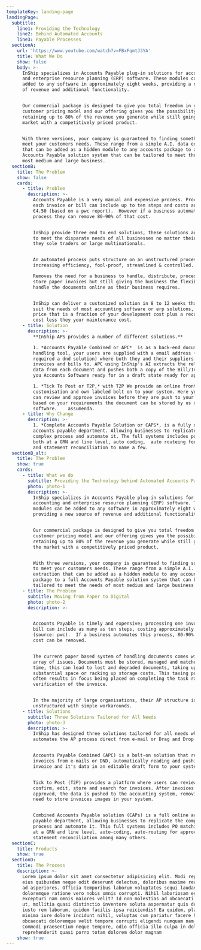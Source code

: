 ```yaml
---
templateKey: landing-page
landingPage:
  subtitle:
    line1: Providing the Technology
    line2: Behind Automated Accounts
    line3: Payable Processes
  sectionA:
    url: 'https://www.youtube.com/watch?v=FBxFqmtJ3YA'
    title: What We Do
    show: false
    body: >-
      InShip specializes in Accounts Payable plug-in solutions for accounting
      and enterprise resource planning (ERP) software. These modules can be
      added to any software in approximately eight weeks, providing a new source
      of revenue and additional functionality.


      Our commercial package is designed to give you total freedom in your
      customer pricing model and our offering gives you the possibility of
      retaining up to 80% of the revenue you generate while still going to the
      market with a competitively priced product. 


      With three versions, your company is guaranteed to finding something to
      meet your customers needs. These range from a simple A.I. data extraction
      that can be added as a hidden module to any accounts package to a full
      Accounts Payable solution system that can be tailored to meet the needs of
      most medium and large business.
  sectionB:
    title: The Problem
    show: false
    cards:
      - title: Problem
        description: >-
          Accounts Payable is a very manual and expensive process. Processing
          each invoice or bill can include up to ten steps and costs around
          €4.50 (based on a pwc report).  However if a business automates this
          process they can remove 80-90% of that cost.


          InShip provide three end to end solutions, these solutions are built
          to meet the disparate needs of all businesses no matter their size be
          they sole traders or large multinationals.


          An automated process puts structure on an unstructured process while
          increasing efficiency, fool-proof, streamlined & controlled. 

          Removes the need for a business to handle, distribute, process, file &
          store paper invoices but still giving the business the flexibility to
          handle the documents online as their business requires. 


          InShip can deliver a customized solution in 8 to 12 weeks that will
          suit the needs of most accounting software or erp solutions, at a
          price that is a fraction of your development cost plus a recurring
          cost less they your maintenance cost.
      - title: Solution
        description: >-
          **InShip APS provides a number of different solutions.** 

          1. *Accounts Payable Combined or APC*  is as a back-end document
          handling tool, your users are supplied with a email address (and if
          required a dnd solution) where both they and their suppliers and email
          invoices and bills to. APC using InShip's AI extracts the relevant
          data from each document and pushes both a copy of the Bill/Invoice to
          you Accounts Software ready for in a draft state ready for approval.

          1. *Tick To Post or T2P,* with T2P We provide an online front end
          customisation and own labeled bolt on to your system. Here your users
          can review and approve invoices before they are push to your software
          based on your requirements the document can be stored by us or your
          software.    assumenda.
      - title: Why Change
        description: >-
          1. *Complete Accounts Payable Solution or CAPS*, is a fully online
          accounts payable department. Allowing businesses to replicate the
          complex process and automate it. The full systems includes po matching
          both at a GRN and line level, auto coding,  auto routeing for approval
          and statement reconciliation to name a few.
  sectionB_alt:
    title: The Problem
    show: true
    cards:
      - title: What we do
        subtitle: Providing the Technology behind Automated Accounts Payable Processes
        photo: photo-1
        description: >-
          InShip specializes in Accounts Payable plug-in solutions for
          accounting and enterprise resource planning (ERP) software. These
          modules can be added to any software in approximately eight weeks,
          providing a new source of revenue and additional functionality.


          Our commercial package is designed to give you total freedom in your
          customer pricing model and our offering gives you the possibility of
          retaining up to 80% of the revenue you generate while still going to
          the market with a competitively priced product. 


          With three versions, your company is guaranteed to finding something
          to meet your customers needs. These range from a simple A.I. data
          extraction that can be added as a hidden module to any accounts
          package to a full Accounts Payable solution system that can be
          tailored to meet the needs of most medium and large business.
      - title: The Problem
        subtitle: Moving from Paper to Digital
        photo: photo-2
        description: >-


          Accounts Payable is timely and expensive; processing one invoice or
          bill can include as many as ten steps, costing approximately €4.50
          (source: pwc).  If a business automates this process, 80-90% of that
          cost can be removed.


          The current paper based system of handling documents comes with an
          array of issues. Documents must be stored, managed and matched. Over
          time, this can lead to lost and degraded documents, taking up
          substantial space or racking up storage costs. This taxing process
          often results in focus being placed on completing the task rather than
          verification of the invoice. 


          In the majority of large organisations, their AP structure is
          unstructured with simple workarounds.
      - title: Solutions
        subtitle: Three Solutions Tailored for All Needs
        photo: photo-3
        description: >-
          InShip has designed three solutions tailored for all needs which
          automates the AP process direct from e-mail or Drag and Drop (DND).


          Accounts Payable Combined (APC) is a bolt-on solution that retrieves
          invoices from e-mails or DND, automatically reading and pushing the
          invoice and it's data in an editable draft form to your system.


          Tick to Post (T2P) provides a platform where users can review,
          confirm, edit, store and search for invoices. After invoices are
          approved, the data is pushed to the accounting system, removing the
          need to store invoices images in your system. 


          Combined Accounts Payable solution (CAPs) is a full online accounts
          payable department, allowing businesses to replicate the complex AP
          process and automate it. This full systems includes PO matching, both
          at a GRN and line level, auto-coding, auto-routing for approval,
          statement reconciliation among many others.
  sectionC:
    title: Products
    show: true
  sectionD:
    title: The Process
    description: >-
      Lorem ipsum dolor sit amet consectetur adipisicing elit. Modi repudiandae
      eius quibusdam neque odit deserunt delectus, doloribus maxime recusandae,
      ad asperiores. Officia temporibus laborum voluptates sequi laudantium
      doloremque ratione vero nobis omnis corrupti. Nihil laboriosam est, iure
      excepturi nam omnis maiores velit? Id non molestias ad obcaecati fugiat
      ut, mollitia quasi distinctio inventore soluta aspernatur quis delectus
      iusto rem laborum, quidem facilis ipsa reiciendis! Ea quidem, placeat
      minima iure dolore incidunt nihil, voluptas cum pariatur facere harum
      obcaecati doloremque velit tempore corrupti eligendi numquam nam vitae!
      Commodi praesentium neque tempore, odio officia illo culpa in dolores
      reprehenderit quasi porro totam dolorem dolor magnam
    show: true
---
```

